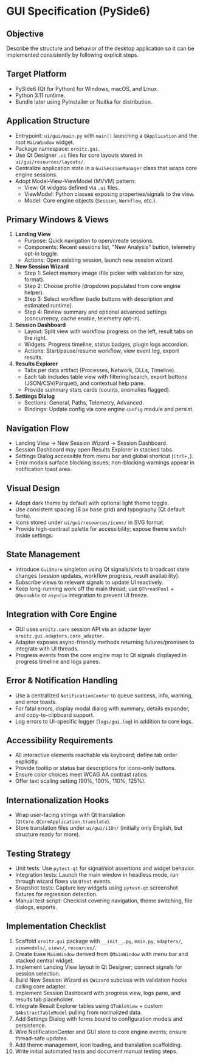 # GUI Specification (PySide6)

## Objective

Describe the structure and behavior of the desktop application so it can be implemented consistently by following explicit steps.

## Target Platform

- PySide6 (Qt for Python) for Windows, macOS, and Linux.
- Python 3.11 runtime.
- Bundle later using PyInstaller or Nuitka for distribution.

## Application Structure

- Entrypoint: `ui/gui/main.py` with `main()` launching a `QApplication` and the root `MainWindow` widget.
- Package namespace: `oroitz.gui`.
- Use Qt Designer `.ui` files for core layouts stored in `ui/gui/resources/layouts/`.
- Centralize application state in a `GuiSessionManager` class that wraps core engine sessions.
- Adopt Model-View-ViewModel (MVVM) pattern:
  - View: Qt widgets defined via `.ui` files.
  - ViewModel: Python classes exposing properties/signals to the view.
  - Model: Core engine objects (`Session`, `Workflow`, etc.).

## Primary Windows & Views

1. **Landing View**
   - Purpose: Quick navigation to open/create sessions.
   - Components: Recent sessions list, "New Analysis" button, telemetry opt-in toggle.
   - Actions: Open existing session, launch new session wizard.
2. **New Session Wizard**
   - Step 1: Select memory image (file picker with validation for size, format).
   - Step 2: Choose profile (dropdown populated from core engine helper).
   - Step 3: Select workflow (radio buttons with description and estimated runtime).
   - Step 4: Review summary and optional advanced settings (concurrency, cache enable, telemetry opt-in).
3. **Session Dashboard**
   - Layout: Split view with workflow progress on the left, result tabs on the right.
   - Widgets: Progress timeline, status badges, plugin logs accordion.
   - Actions: Start/pause/resume workflow, view event log, export results.
4. **Results Explorer**
   - Tabs per data artifact (Processes, Network, DLLs, Timeline).
   - Each tab includes table view with filtering/search, export buttons (JSON/CSV/Parquet), and contextual help pane.
   - Provide summary stats cards (counts, anomalies flagged).
5. **Settings Dialog**
   - Sections: General, Paths, Telemetry, Advanced.
   - Bindings: Update config via core engine `config` module and persist.

## Navigation Flow

- Landing View → New Session Wizard → Session Dashboard.
- Session Dashboard may open Results Explorer in stacked tabs.
- Settings Dialog accessible from menu bar and global shortcut (`Ctrl+,`).
- Error modals surface blocking issues; non-blocking warnings appear in notification toast area.

## Visual Design

- Adopt dark theme by default with optional light theme toggle.
- Use consistent spacing (8 px base grid) and typography (Qt default fonts).
- Icons stored under `ui/gui/resources/icons/` in SVG format.
- Provide high-contrast palette for accessibility; expose theme switch inside settings.

## State Management

- Introduce `GuiStore` singleton using Qt signals/slots to broadcast state changes (session updates, workflow progress, result availability).
- Subscribe views to relevant signals to update UI reactively.
- Keep long-running work off the main thread; use `QThreadPool` + `QRunnable` or `asyncio` integration to prevent UI freeze.

## Integration with Core Engine

- GUI uses `oroitz.core` session API via an adapter layer `oroitz.gui.adapters.core_adapter`.
- Adapter exposes async-friendly methods returning futures/promises to integrate with UI threads.
- Progress events from the core engine map to Qt signals displayed in progress timeline and logs panes.

## Error & Notification Handling

- Use a centralized `NotificationCenter` to queue success, info, warning, and error toasts.
- For fatal errors, display modal dialog with summary, details expander, and copy-to-clipboard support.
- Log errors to UI-specific logger (`logs/gui.log`) in addition to core logs.

## Accessibility Requirements

- All interactive elements reachable via keyboard; define tab order explicitly.
- Provide tooltip or status bar descriptions for icons-only buttons.
- Ensure color choices meet WCAG AA contrast ratios.
- Offer text scaling setting (90%, 100%, 110%, 125%).

## Internationalization Hooks

- Wrap user-facing strings with Qt translation (`QtCore.QCoreApplication.translate`).
- Store translation files under `ui/gui/i18n/` (initially only English, but structure ready for more).

## Testing Strategy

- Unit tests: Use `pytest-qt` for signal/slot assertions and widget behavior.
- Integration tests: Launch the main window in headless mode, run through wizard flows via `QTest` events.
- Snapshot tests: Capture key widgets using `pytest-qt` screenshot fixtures for regression detection.
- Manual test script: Checklist covering navigation, theme switching, file dialogs, exports.

## Implementation Checklist

1. Scaffold `oroitz.gui` package with `__init__.py`, `main.py`, `adapters/`, `viewmodels/`, `views/`, `resources/`.
2. Create base `MainWindow` derived from `QMainWindow` with menu bar and stacked central widget.
3. Implement Landing View layout in Qt Designer; connect signals for session selection.
4. Build New Session Wizard as `QWizard` subclass with validation hooks calling core adapter.
5. Implement Session Dashboard with progress view, logs pane, and results tab placeholder.
6. Integrate Result Explorer tables using `QTableView` + custom `QAbstractTableModel` pulling from normalized data.
7. Add Settings Dialog with forms bound to configuration models and persistence.
8. Wire NotificationCenter and GUI store to core engine events; ensure thread-safe updates.
9. Add theme management, icon loading, and translation scaffolding.
10. Write initial automated tests and document manual testing steps.
